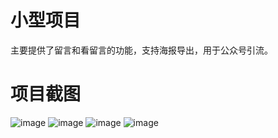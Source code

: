 # 小型项目
主要提供了留言和看留言的功能，支持海报导出，用于公众号引流。
# 项目截图
![image](https://github.com/AcWrong02/mailBox/assets/147061401/ab6e9974-affc-495d-8520-dcf316730c50)
![image](https://github.com/AcWrong02/mailBox/assets/147061401/84ccaa26-3e15-4575-820e-5654ed1bc87e)
![image](https://github.com/AcWrong02/mailBox/assets/147061401/67ea476d-bb57-47ca-b38d-3f85fac781c5)
![image](https://github.com/AcWrong02/mailBox/assets/147061401/ba5d4721-6ef4-4b12-934b-7a512609488b)

